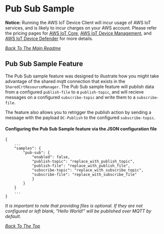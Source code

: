 # Pub Sub Sample
 **Notice:** Running the AWS IoT Device Client will incur usage of AWS IoT services, and is likely to incur charges on your AWS account. Please refer the pricing pages for [AWS IoT Core](https://aws.amazon.com/iot-core/pricing/), [AWS IoT Device Management](https://aws.amazon.com/iot-device-management/pricing/), and [AWS IoT Device Defender](https://aws.amazon.com/iot-device-defender/pricing/) for more details.

[*Back To The Main Readme*](../../../README.md)

## Pub Sub Sample Feature

The Pub Sub sample feature was designed to illustrate how you might take advantage of the shared mqtt connection that exists in the `SharedCrtResourceManager`.  The Pub Sub sample feature will publish data from a configured `publish-file` to a `publish-topic`, and will recieve messages on a configured `subscribe-topic` and write them to a `subscribe-file`.

The feature also allows you to retrigger the publish action by sending a message with the payload `DC-Publish` to the configured `subscribe-topic`.

#### Configuring the Pub Sub Sample feature via the JSON configuration file
```
{
    ...
    "samples": {
		"pub-sub": {
			"enabled": false,
			"publish-topic": "replace_with_publish_topic",
			"publish-file": "replace_with_publish_file",
			"subscribe-topic": "replace_with_subscribe_topic",
			"subscribe-file": "replace_with_subscribe_file"
			}
		}
	}
    ...
}
```
*It is important to note that providing files is optional.  If they are not configured or left blank, "Hello World!" will be published over MQTT by default.*

[*Back To The Top*](#pub-sub-sample)